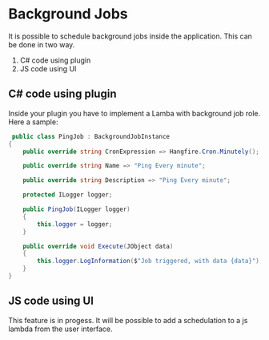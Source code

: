 # Background Jobs
It is possible to schedule background jobs inside the application. This can be done in two way.

1. C# code using plugin
2. JS code using UI

## C# code using plugin
Inside your plugin you have to implement a Lamba with background job role. Here a sample:

```cs 
 public class PingJob : BackgroundJobInstance
{
    public override string CronExpression => Hangfire.Cron.Minutely();

    public override string Name => "Ping Every minute";

    public override string Description => "Ping Every minute";

    protected ILogger logger;

    public PingJob(ILogger logger)
    {
        this.logger = logger;
    }

    public override void Execute(JObject data)
    {
        this.logger.LogInformation($"Job triggered, with data {data}");
    }
}
```

## JS code using UI

This feature is in progess. It will be possible to add a schedulation to a js lambda from the user interface.
